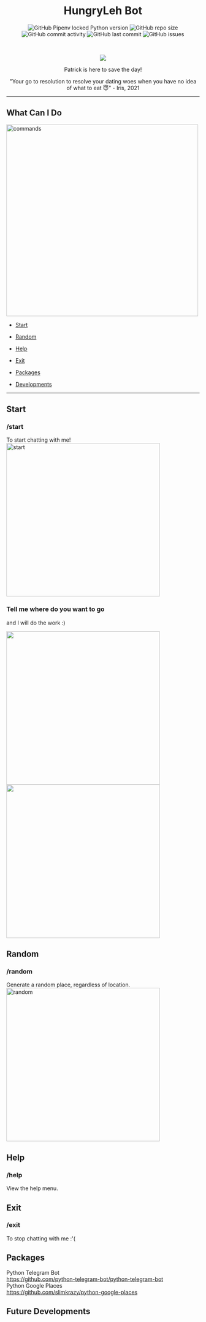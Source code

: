 
<h1 align = "center">HungryLeh Bot</h1>

<p align="center">
<img alt="GitHub Pipenv locked Python version" src="https://img.shields.io/github/pipenv/locked/python-version/aaronangxz/hungrylehbot">
<img alt="GitHub repo size" src="https://img.shields.io/github/repo-size/aaronangxz/hungrylehbot">
<br>
<img alt="GitHub commit activity" src="https://img.shields.io/github/commit-activity/m/aaronangxz/hungrylehbot">
<img alt="GitHub last commit" src="https://img.shields.io/github/last-commit/aaronangxz/hungrylehbot">
<img alt="GitHub issues" src="https://img.shields.io/github/issues/aaronangxz/hungrylehbot">
</p>
<br>
<p align="center"><img src="https://i.imgur.com/bDrj8Pd.png"></p>
<p align = "center">Patrick is here to save the day!</p>
<p align = "center">"Your go to resolution to resolve your dating woes when you have no idea of what to eat 😇" - Iris, 2021</p>

***

## What Can I Do
<img src="commands.jpg" alt="commands" width="500"/><br>

* [Start](#Start)

* [Random](#Random)

* [Help](#Help)

* [Exit](#Exit)

* [Packages](#Packages)

* [Developments](#Developments)

***

## Start
<h3>/start</h3> To start chatting with me!
<br>
<img src="./imgs/start.png" alt="start" width="400"/>

<h3>Tell me where do you want to go</h3> and I will do the work :)
<br>
<p float="left">
  <img src="./imgs/location.png" width="400" />
  <img src="./imgs/result.png" width="400" /> 
</p>

## Random
<h3>/random</h3> Generate a random place, regardless of location.
<img src="./imgs/random.png" alt="random" width="400"/>

## Help
<h3>/help</h3> View the help menu.

## Exit
<h3>/exit</h3> To stop chatting with me :'(<br>

## Packages
Python Telegram Bot<br>
https://github.com/python-telegram-bot/python-telegram-bot
<br>
Python Google Places<br>
https://github.com/slimkrazy/python-google-places


## Future Developments
